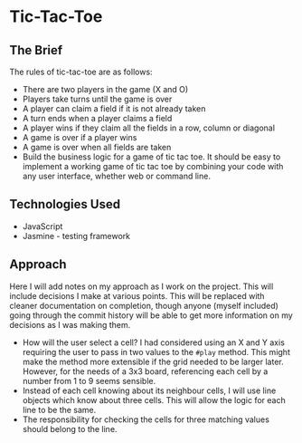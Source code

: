 Tic-Tac-Toe
===============================

## The Brief

The rules of tic-tac-toe are as follows:

* There are two players in the game (X and O)
* Players take turns until the game is over
* A player can claim a field if it is not already taken
* A turn ends when a player claims a field
* A player wins if they claim all the fields in a row, column or diagonal
* A game is over if a player wins
* A game is over when all fields are taken
* Build the business logic for a game of tic tac toe. It should be easy to implement a working game of tic tac toe by combining your code with any user interface, whether web or command line.

## Technologies Used

* JavaScript
* Jasmine - testing framework

## Approach

Here I will add notes on my approach as I work on the project. This will include decisions I make at various points. This will be replaced with cleaner documentation on completion, though anyone (myself included) going through the commit history will be able to get more information on my decisions as I was making them.

* How will the user select a cell? I had considered using an X and Y axis requiring the user to pass in two values to the `#play` method. This might make the method more extensible if the grid needed to be larger later. However, for the needs of a 3x3 board, referencing each cell by a number from 1 to 9 seems sensible.
* Instead of each cell knowing about its neighbour cells, I will use line objects which know about three cells. This will allow the logic for each line to be the same.
* The responsibility for checking the cells for three matching values should belong to the line.
